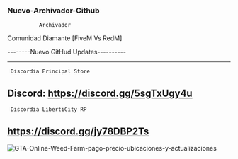 ###  Nuevo-Archivador-Github #####
              Archivador
              
  Comunidad Diamante [FiveM Vs RedM]              
              
--------Nuevo GitHud Updates----------

--------------------------------------
     Discordia Principal Store 
Discord: https://discord.gg/5sgTxUgy4u
--------------------------------------
     Discordia LibertiCity RP 
https://discord.gg/jy78DBP2Ts 
--------------------------------------
![GTA-Online-Weed-Farm-pago-precio-ubicaciones-y-actualizaciones](https://user-images.githubusercontent.com/45345955/151702286-c2a58807-b008-49c9-b1d4-f5914be04758.jpg)
